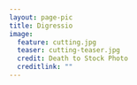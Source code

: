```yaml
---
layout: page-pic
title: Digressio
image:
  feature: cutting.jpg
  teaser: cutting-teaser.jpg
  credit: Death to Stock Photo
  creditlink: ""
---
```

